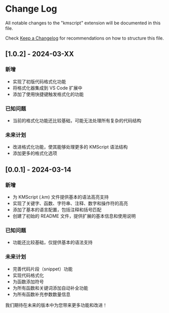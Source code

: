 # Change Log

All notable changes to the "kmscript" extension will be documented in this file.

Check [Keep a Changelog](http://keepachangelog.com/) for recommendations on how to structure this file.

## [1.0.2] - 2024-03-XX

### 新增

- 实现了初版代码格式化功能
- 将格式化器集成到 VS Code 扩展中
- 添加了使用快捷键触发格式化的功能

### 已知问题

- 当前的格式化功能还比较基础，可能无法处理所有复杂的代码结构

### 未来计划

- 改进格式化功能，使其能够处理更多的 KMScript 语法结构
- 添加更多的格式化选项

## [0.0.1] - 2024-03-14

### 新增

- 为 KMScript (.km) 文件提供基本的语法高亮支持
- 实现了关键字、函数、字符串、注释、数字和操作符的高亮
- 添加了基本的语言配置，包括注释和括号匹配
- 创建了初始的 README 文件，提供扩展的基本信息和使用说明

### 已知问题

- 功能还比较基础，仅提供基本的语法支持

### 未来计划

- 完善代码片段（snippet）功能
- 实现代码格式化
- 为函数添加符号
- 为所有函数和关键词添加自动补全功能
- 为所有函数补充参数数量信息

我们期待在未来的版本中为您带来更多功能和改进！